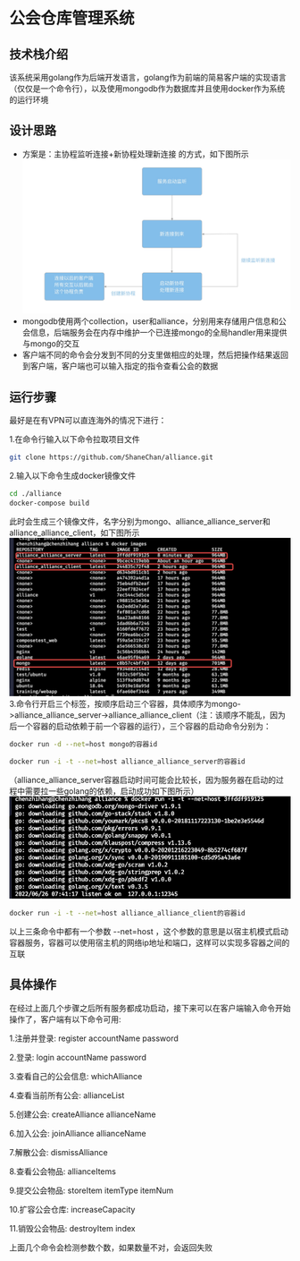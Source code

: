 # 公会仓库管理系统
## 技术栈介绍
 该系统采用golang作为后端开发语言，golang作为前端的简易客户端的实现语言（仅仅是一个命令行），以及使用mongodb作为数据库并且使用docker作为系统的运行环境
## 设计思路
- 方案是：主协程监听连接+新协程处理新连接 的方式，如下图所示
![图片](/images/20220626-151157.jpg)
- mongodb使用两个collection，user和alliance，分别用来存储用户信息和公会信息，后端服务会在内存中维护一个已连接mongo的全局handler用来提供与mongo的交互
- 客户端不同的命令会分发到不同的分支里做相应的处理，然后把操作结果返回到客户端，客户端也可以输入指定的指令查看公会的数据
## 运行步骤
最好是在有VPN可以直连海外的情况下进行：

1.在命令行输入以下命令拉取项目文件
```bash
git clone https://github.com/ShaneChan/alliance.git
```
2.输入以下命令生成docker镜像文件
```bash
cd ./alliance
docker-compose build
```
此时会生成三个镜像文件，名字分别为mongo、alliance_alliance_server和alliance_alliance_client，如下图所示
![图片](/images/20220626-154836.jpg)
3.命令行开启三个标签，按顺序启动三个容器，具体顺序为mongo->alliance_alliance_server->alliance_alliance_client（注：该顺序不能乱，因为后一个容器的启动依赖于前一个容器的运行），三个容器的启动命令分别为：
```bash
docker run -d --net=host mongo的容器id
```
```bash
docker run -i -t --net=host alliance_alliance_server的容器id
```
（alliance_alliance_server容器启动时间可能会比较长，因为服务器在启动的过程中需要拉一些golang的依赖，启动成功如下图所示）
![图片](/images/20220627-110415.jpg)
```bash
docker run -i -t --net=host alliance_alliance_client的容器id
```
以上三条命令中都有一个参数 --net=host ，这个参数的意思是以宿主机模式启动容器服务，容器可以使用宿主机的网络ip地址和端口，这样可以实现多容器之间的互联
## 具体操作
在经过上面几个步骤之后所有服务都成功启动，接下来可以在客户端输入命令开始操作了，客户端有以下命令可用:

1.注册并登录: register accountName password
 
2.登录: login accountName password
 
3.查看自己的公会信息: whichAlliance
 
4.查看当前所有公会: allianceList 
 
5.创建公会: createAlliance allianceName
 
6.加入公会: joinAlliance allianceName 
 
7.解散公会: dismissAlliance
 
8.查看公会物品: allianceItems
 
9.提交公会物品: storeItem itemType itemNum 

10.扩容公会仓库: increaseCapacity 
 
11.销毁公会物品: destroyItem index 

上面几个命令会检测参数个数，如果数量不对，会返回失败